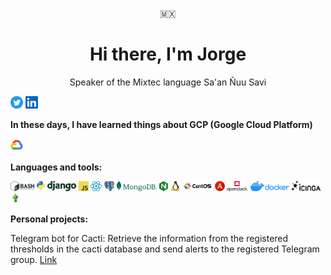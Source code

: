 <p align="center">🇲🇽</p>
<h1 align="center">Hi there, I'm Jorge</h1>
<p align="center">Speaker of the Mixtec language Sa'an Ñuu Savi</p>

<a href="https://twitter.com/jorgr__"><img src="./assets/twitter-icons-circle-blue.png" width="20" alt="twitter-logo"></a>
<a href="https://www.linkedin.com/in/jorggr"><img src="./assets/Iinkedin.png" width="20" alt="twitter-logo"></a>

**In these days, I have learned things about GCP (Google Cloud Platform)**

<a href="https://www.cloudskillsboost.google/public_profiles/d9d520b1-a373-41c5-867c-e50f77a73a7f"><img src="./assets/gcp.png" width="20" alt="gcp"></a>

**Languages and tools:**

<img src="./assets/bash.png" height="16" alt="bash"> <img src="./assets/python.png" height="16" alt="python"> <img src="./assets/django.svg" height="16" alt="django"> <img src="./assets/js.png" height="16" alt="javascript"> <img src="./assets/react.png" height="16" alt="reactjs"> <img src="./assets/psql.png" height="16" alt="postgresql"> <img src="./assets/mongodb.png" height="16" alt="mongodb"> <img src="./assets/nginx.webp" height="16" alt="nginx"> <img src="./assets/linux.png" height="16" alt="linux"> <img src="./assets/centos.svg" height="16" alt="centos"> <img src="./assets/ansible.png" height="16" alt="ansible"> <img src="./assets/openstack.png" height="16" alt="openstack"> <img src="./assets/docker.png" height="16" alt="docker"> <img src="./assets/icinga.png" height="16" alt="icinga"> <img src="./assets/cacti.png" height="16" alt="cacti">

**Personal projects:**

Telegram bot for Cacti: Retrieve the information from the registered thresholds in the cacti database and send alerts to the registered Telegram group.
[Link](https://github.com/jorggr/telegram-cacti)
